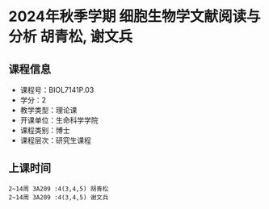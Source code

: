 # 2024年秋季学期 细胞生物学文献阅读与分析 胡青松, 谢文兵






## 课程信息

- 课程号：BIOL7141P.03
- 学分：2
- 教学类型：理论课
- 开课单位：生命科学学院
- 课程类别：博士
- 课程层次：研究生课程

## 上课时间

```
2~14周 3A209 :4(3,4,5) 胡青松
2~14周 3A209 :4(3,4,5) 谢文兵
```

